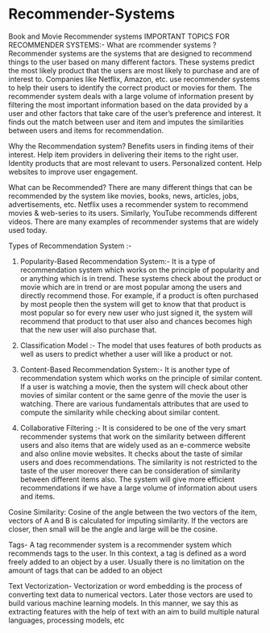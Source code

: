 # Recommender-Systems
Book and Movie Recommender systems
IMPORTANT TOPICS FOR RECOMMENDER SYSTEMS:-
What are rcommender systems ?
Recommender systems are the systems that are designed to recommend things to the user based on many different factors. These systems predict the most likely product that the users are most likely to purchase and are of interest to. Companies like Netflix, Amazon, etc. use recommender systems to help their users to identify the correct product or movies for them. 
The recommender system deals with a large volume of information present by filtering the most important information based on the data provided by a user and other factors that take care of the user’s preference and interest. It finds out the match between user and item and imputes the similarities between users and items for recommendation. 


Why the Recommendation system?
Benefits users in finding items of their interest.
Help item providers in delivering their items to the right user.
Identity products that are most relevant to users.
Personalized content.
Help websites to improve user engagement.

 
What can be Recommended?
There are many different things that can be recommended by the system like movies, books, news, articles, jobs, advertisements, etc. Netflix uses a recommender system to recommend movies & web-series to its users. Similarly, YouTube recommends different videos. There are many examples of recommender systems that are widely used today.
 
 
 Types of Recommendation System :-
1. Popularity-Based Recommendation System:-
It is a type of recommendation system which works on the principle of popularity and or anything which is in trend. These systems check about the product or movie which are in trend or are most popular among the users and directly recommend those.
For example, if a product is often purchased by most people then the system will get to know that that product is most popular so for every new user who just signed it, the system will recommend that product to that user also and chances becomes high that the new user will also purchase that. 

2. Classification Model :-
 The model that uses features of both products as well as users to predict whether a user will like a product or not.
 
 3. Content-Based Recommendation System:-
It is another type of recommendation system which works on the principle of similar content. If a user is watching a movie, then the system will check about other movies of similar content or the same genre of the movie the user is watching. There are various fundamentals attributes that are used to compute the similarity while checking about similar content. 

4. Collaborative Filtering :-
It is considered to be one of the very smart recommender systems that work on the similarity between different users and also items that are widely used as an e-commerce website and also online movie websites. It checks about the taste of similar users and does recommendations. 
The similarity is not restricted to the taste of the user moreover there can be consideration of similarity between different items also. The system will give more efficient recommendations if we have a large volume of information about users and items.

Cosine Similarity: Cosine of the angle between the two vectors of the item, vectors of A and B is calculated for imputing similarity. If the vectors are closer, then small will be the angle and large will be the cosine. 

Tags-
A tag recommender system is a recommender system which recommends tags to the user. In this context, a tag is defined as a word freely added to an object by a user. Usually there is no limitation on the amount of tags that can be added to an object

Text Vectorization-
Vectorization or word embedding is the process of converting text data to numerical vectors. Later those vectors are used to build various machine learning models. In this manner, we say this as extracting features with the help of text with an aim to build multiple natural languages, processing models, etc

